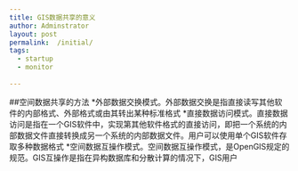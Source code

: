 ```yaml
---
title: GIS数据共享的意义
author: Adminstrator
layout: post
permalink:  /initial/
tags:
  - startup
  - monitor
  
---
```



##空间数据共享的方法
*外部数据交换模式。外部数据交换是指直接读写其他软件的内部格式、外部格式或由其转出某种标准格式
*直接数据访问模式。直接数据访问是指在一个GIS软件中，实现第其他软件格式的直接访问，即把一个系统的内部数据文件直接转换成另一个系统的内部数据文件。用户可以使用单个GIS软件存取多种数据格式
*空间数据互操作模式。空间数据互操作模式，是OpenGIS规定的规范。GIS互操作是指在异构数据库和分散计算的情况下，GIS用户

